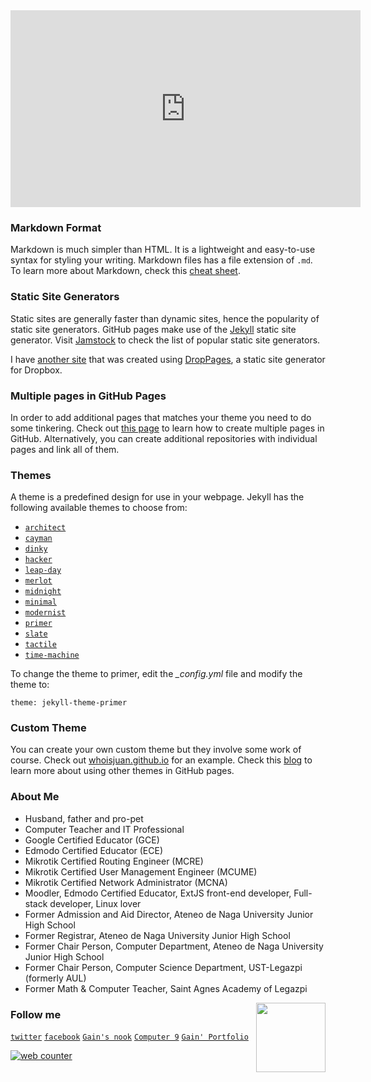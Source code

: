 <iframe width="560" height="315" src="https://www.youtube.com/embed/o-pQ6me7ICY?si=Wj6_8x9cztbbvs4-" title="YouTube video player" frameborder="0" allow="accelerometer; autoplay; clipboard-write; encrypted-media; gyroscope; picture-in-picture; web-share" allowfullscreen></iframe><br>

### Markdown Format

Markdown is much simpler than HTML. It is a lightweight and easy-to-use syntax for styling your writing. Markdown files has a file extension of `.md`.
To learn more about Markdown, check this [cheat sheet](https://www.markdownguide.org/cheat-sheet/ "Press Ctrl if you wish to open this link in another tab").

### Static Site Generators

Static sites are generally faster than dynamic sites, hence the popularity of static site generators. GitHub pages make use of the [Jekyll](https://jamstack.org/generators/jekyll/ "Press Ctrl if you wish to open this link in another tab") static site generator. Visit [Jamstock](https://jamstack.org/generators/ "Press Ctrl if you wish to open this link in another tab") to check the list of popular static site generators.

I have [another site](http://sirgain.droppages.com/ "Press Ctrl if you wish to open this link in another tab") that was created using [DropPages](https://droppages.com/ "Press Ctrl if you wish to open this link in another tab"), a static site generator for Dropbox.

### Multiple pages in GitHub Pages

In order to add additional pages that matches your theme you need to do some tinkering. Check out [this page](https://phuston.github.io/patrickandfrantonarethebestninjas/howto "Press Ctrl if you wish to open this link in another tab") to learn how to create multiple pages in GitHub. Alternatively, you can create additional repositories with individual pages and link all of them.

### Themes

A theme is a predefined design for use in your webpage. Jekyll has the following available themes to choose from:
- [`architect`](https://641n.github.io/architect/)
- [`cayman`](https://641n.github.io/cayman/)
- [`dinky`](https://641n.github.io/dinky/)
- [`hacker`](https://641n.github.io/hacker/)
- [`leap-day`](https://641n.github.io/leap-day/)
- [`merlot`](https://641n.github.io/merlot/)
- [`midnight`](https://641n.github.io/midnight/)
- [`minimal`](https://641n.github.io/minimal/)
- [`modernist`](https://641n.github.io/modernist/)
- [`primer`](https://641n.github.io/primer/)
- [`slate`](https://641n.github.io/slate/)
- [`tactile`](https://641n.github.io/tactile/)
- [`time-machine`](https://641n.github.io/time-machine/)

To change the theme to primer, edit the  *_config.yml* file and modify the theme to:
```
theme: jekyll-theme-primer
``` 

### Custom Theme

You can create your own custom theme but they involve some work of course. Check out [whoisjuan.github.io](http://whoisjuan.github.io/ "Press Ctrl if you wish to open this link in another tab") for an example. Check this [blog](https://github.blog/2017-11-29-use-any-theme-with-github-pages/) to learn more about using other themes in GitHub pages.

### About Me

- Husband, father and pro-pet
- Computer Teacher and IT Professional
- Google Certified Educator (GCE) 
- Edmodo Certified Educator (ECE)
- Mikrotik Certified Routing Engineer (MCRE)
- Mikrotik Certified User Management Engineer (MCUME)
- Mikrotik Certified Network Administrator (MCNA)
- Moodler, Edmodo Certified Educator, ExtJS front-end developer, Full-stack developer, Linux lover
- Former Admission and Aid Director, Ateneo de Naga University Junior High School 
- Former Registrar, Ateneo de Naga University Junior High School 
- Former Chair Person, Computer Department, Ateneo de Naga University Junior High School 
- Former Chair Person, Computer Science Department, UST-Legazpi (formerly AUL)
- Former Math & Computer Teacher, Saint Agnes Academy of Legazpi
 
<img src="https://641n.github.io/gain-font-filipino.png" width="111" align="right">

### Follow me
[`twitter`](https://twitter.com/sirgain "Press Ctrl if you wish to open this link in another tab") [`facebook`](https://www.facebook.com/sirgain/ "Press Ctrl if you wish to open this link in another tab") [`Gain's nook`](http://sirgain.droppages.com/) [`Computer 9`](https://641n.github.io/computer-9/) 
[`Gain' Portfolio`](https://sites.google.com/gbox.adnu.edu.ph/isagani/home)

<div id="sfclt2gfbw6m3nyqghqxxcy1q2jha2mfjta"></div>
<script type="text/javascript" src="https://counter9.stat.ovh/private/counter.js?c=lt2gfbw6m3nyqghqxxcy1q2jha2mfjta&down=async" async></script>
<noscript><a href="https://www.freecounterstat.com" title="web counter"><img src="https://counter9.stat.ovh/private/freecounterstat.php?c=lt2gfbw6m3nyqghqxxcy1q2jha2mfjta" border="0" title="web counter" alt="web counter"></a></noscript>
